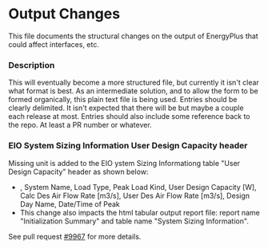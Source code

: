 Output Changes
==============

This file documents the structural changes on the output of EnergyPlus that could affect interfaces, etc.

### Description

This will eventually become a more structured file, but currently it isn't clear what format is best. As an intermediate solution, and to allow the form to be formed organically, this plain text file is being used. Entries should be clearly delimited.  It isn't expected that there will be but maybe a couple each release at most. Entries should also include some reference back to the repo.  At least a PR number or whatever.

### EIO System Sizing Information User Design Capacity header
Missing unit is added to the EIO ystem Sizing Informationg table "User Design Capacity" header as shown below: 
- <System Sizing Information>, System Name, Load Type, Peak Load Kind, User Design Capacity [W], Calc Des Air Flow Rate [m3/s], User Des Air Flow Rate [m3/s], Design Day Name, Date/Time of Peak
- This change also impacts the html tabular output report file: report name "Initialization Summary" and table name "System Sizing Information". 

See pull request [#9967](https://github.com/NREL/EnergyPlus/pull/9967) for more details.

